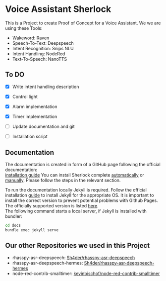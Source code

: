 # Voice Assistant Sherlock
This is a Project to create Proof of Concept for a Voice Assistant. We we are using these Tools:
- Wakeword: Raven
- Speech-To-Text: Deepspeech
- Intent Recognition: Snips NLU
- Intent Handling: NodeRed
- Text-To-Speech: NanoTTS

## To DO
- [X] Write intent handling description
- [X] Control light
- [X] Alarm implementation
- [X] Timer implementation
- [ ] Update documentation and git
- [ ] Installation script


## Documentation
The documentation is created in form of a GitHub page following the official documentation:  
[installation guide](https://ip-team4.intia.de/)
You can install Sherlock complete [automatically](https://ip-team4.intia.de/pages/installation/auto-install-script/) 
or [manually](https://ip-team4.intia.de/pages/installation/manual/). Please follow the steps in the relevant section.

To run the documentation locally Jekyll is required. Follow the official installation [guide](https://jekyllrb.com/docs/installation/) to install Jekyll for the appropriate OS. It is important to install the correct version to prevent potential problems with Github Pages. The officially supported version is listed [here](https://pages.github.com/versions/).  
The following command starts a local server, if Jekyll is installed with bundler:
```bash 
cd docs
bundle exec jekyll serve
```

## Our other Repositories we used in this Project
- rhasspy-asr-deepspeech: [Sh4der/rhasspy-asr-deepspeech](https://github.com/Sh4der/rhasspy-asr-deepspeech)
- rhasspy-asr-deepspeech-hermes: [Sh4der/rhasspy-asr-deepspeech-hermes](https://github.com/Sh4der/rhasspy-asr-deepspeech-hermes)
- node-red-contrib-smalltimer: [kevinbischof/node-red-contrib-smalltimer](https://github.com/kevinbischof/node-red-contrib-smalltimer)